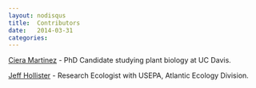 ```yaml
---
layout: nodisqus
title:  Contributors
date:   2014-03-31 
categories: 
---
```


[Ciera Martinez](http://cierareports.org/) - PhD Candidate studying plant biology at UC Davis. <a href="https://github.com/iamciera"><i class="fa fa-github fa-1.5x"></i></a><a href="https://twitter.com/cierareports"><i class="fa fa-twitter fa-1.5x"></i> </a>

[Jeff Hollister](http://jwhollister.com) - Research Ecologist with USEPA, Atlantic Ecology Division.  <a href="https://github.com/jhollist"><i class="fa fa-github fa-1.5x"></i></a><a href="https://twitter.com/jhollist">  <i class="fa fa-twitter fa-1.5x"></i> </a>

 
